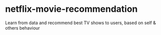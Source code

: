 # netflix-movie-recommendation
Learn from data and recommend best TV shows to users, based on self &amp; others behaviour
